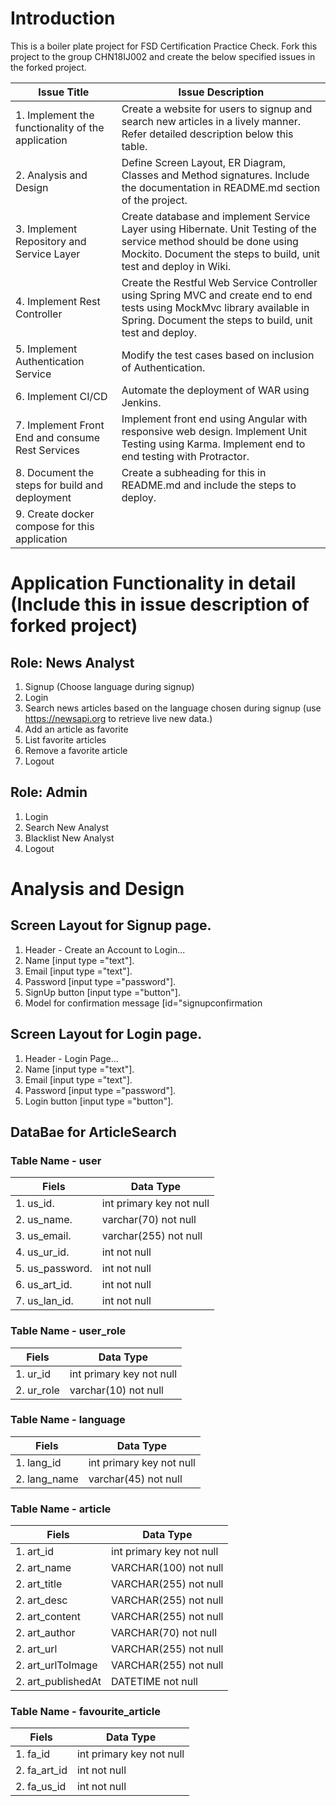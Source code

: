 # Introduction
This is a boiler plate project for FSD Certification Practice Check. Fork this project to the group CHN18IJ002 and create the below specified issues in the forked project.

| **Issue Title** | **Issue Description** |
|-----------|-------------------|
| 1. Implement the functionality of the application | Create a website for users to signup and search new articles in a lively manner. Refer detailed description below this table. |
| 2. Analysis and Design | Define Screen Layout, ER Diagram, Classes and Method signatures. Include the documentation in README.md section of the project. |
| 3. Implement Repository and Service Layer | Create database and implement Service Layer using Hibernate. Unit Testing of the service method should be done using Mockito. Document the steps to build, unit test and deploy in Wiki. |
| 4. Implement Rest Controller | Create the Restful Web Service Controller using Spring MVC and create end to end tests using MockMvc library available in Spring. Document the steps to build, unit test and deploy. |
| 5. Implement Authentication Service | Modify the test cases based on inclusion of Authentication. |
| 6. Implement CI/CD | Automate the deployment of WAR using Jenkins. |
| 7. Implement Front End and consume Rest Services | Implement front end using Angular with responsive web design. Implement Unit Testing using Karma. Implement end to end testing with Protractor. |
| 8. Document the steps for build and deployment | Create a subheading for this in README.md and include the steps to deploy. |
| 9. Create docker compose for this application | |

# Application Functionality in detail (Include this in issue description of forked project)

## Role: News Analyst
1. Signup (Choose language during signup)
2. Login
3. Search news articles based on the language chosen during signup (use https://newsapi.org to retrieve live new data.)
4. Add an article as favorite
5. List favorite articles
6. Remove a favorite article
7. Logout

## Role: Admin
1. Login
2. Search New Analyst
3. Blacklist New Analyst
4. Logout



# Analysis and Design 

## Screen Layout for Signup page.

1. Header - Create an Account to Login...
2. Name [input type ="text"].
3. Email [input type ="text"].
4. Password [input type ="password"].
5. SignUp button [input type ="button"].
6. Model for confirmation message [id="signupconfirmation

## Screen Layout for Login page.

1. Header - Login Page...
2. Name [input type ="text"].
3. Email [input type ="text"].
4. Password [input type ="password"].
5. Login button [input type ="button"].

## DataBae for ArticleSearch

### Table Name - user

| **Fiels** | **Data Type** |
|-----------|-------------------|
| 1. us_id. | int primary key not null|
| 2. us_name. | varchar(70) not null|
| 3. us_email. | varchar(255) not null|
| 4. us_ur_id. | int not null|
| 5. us_password. | int not null|
| 6. us_art_id. | int not null
| 7. us_lan_id. | int not null|

### Table Name - user_role

| **Fiels** | **Data Type** |
|-----------|-------------------|
| 1. ur_id | int primary key not null |
| 2. ur_role | varchar(10) not null |


### Table Name - language

| **Fiels** | **Data Type** |
|-----------|-------------------|
| 1. lang_id | int primary key not null |
| 2. lang_name | varchar(45) not null |



### Table Name - article

| **Fiels** | **Data Type** |
|-----------|-------------------|
| 1. art_id | int primary key not null |
| 2. art_name | VARCHAR(100) not null |
| 2. art_title | VARCHAR(255) not null |
| 2. art_desc | VARCHAR(255) not null |
| 2. art_content | VARCHAR(255) not null |
| 2. art_author | VARCHAR(70) not null |
| 2. art_url | VARCHAR(255) not null |
| 2. art_urlToImage | VARCHAR(255) not null |
| 2. art_publishedAt | DATETIME not null |

### Table Name - favourite_article

| **Fiels** | **Data Type** |
|-----------|-------------------|
| 1. fa_id | int primary key not null |
| 2. fa_art_id | int not null |
| 2. fa_us_id | int not null |














